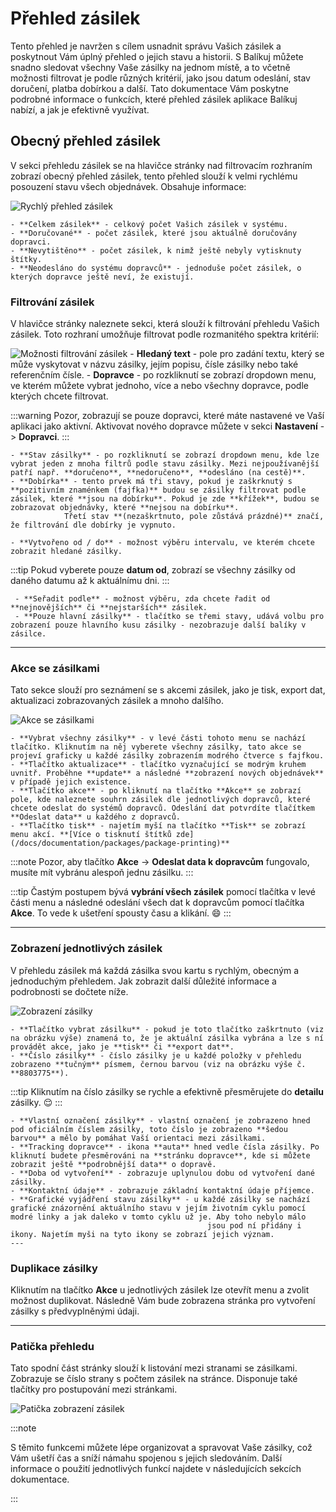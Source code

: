 ﻿---
sidebar_position: 1
---

# Přehled zásilek
Tento přehled je navržen s cílem usnadnit správu Vašich zásilek a poskytnout Vám úplný přehled o jejich stavu a historii.
S Balíkuj můžete snadno sledovat všechny Vaše zásilky na jednom místě, a to včetně možnosti filtrovat je podle různých kritérií,
jako jsou datum odeslání, stav doručení, platba dobírkou a další. Tato dokumentace Vám poskytne podrobné informace o funkcích, které přehled zásilek aplikace Balíkuj nabízí, a jak je efektivně využívat.
## Obecný přehled zásilek

V sekci přehledu zásilek se na hlavičce stránky nad filtrovacím rozhraním zobrazí obecný přehled zásilek, tento přehled slouží k velmi rychlému posouzení stavu všech objednávek. Obsahuje informace: 

![Rychlý přehled zásilek](/img/package/overview/overview.png)

	- **Celkem zásilek** - celkový počet Vašich zásilek v systému.
	- **Doručované** - počet zásilek, které jsou aktuálně doručovány dopravci.
	- **Nevytištěno** - počet zásilek, k nimž ještě nebyly vytisknuty štítky.
	- **Neodesláno do systému dopravců** - jednoduše počet zásilek, o kterých dopravce ještě neví, že existují.


### Filtrování zásilek
V hlavičce stránky naleznete sekci, která slouží k filtrování přehledu Vašich zásilek. Toto rozhraní umožňuje filtrovat podle rozmanitého spektra kritérií:

![Možnosti filtrování zásilek](/img/package/overview/filters.png)
	- **Hledaný text** - pole pro zadání textu, který se může vyskytovat v názvu zásilky, jejím popisu, čísle zásilky nebo také referenčním čísle.
	- **Dopravce** - po rozkliknutí se zobrazí dropdown menu, ve kterém můžete vybrat jednoho, více a nebo všechny dopravce, podle kterých chcete filtrovat.

:::warning
	Pozor, zobrazují se pouze dopravci, které máte nastavené ve Vaší aplikaci jako aktivní. Aktivovat nového dopravce můžete v sekci **Nastavení** -> **Dopravci**.
:::

	- **Stav zásilky** - po rozkliknutí se zobrazí dropdown menu, kde lze vybrat jeden z mnoha filtrů podle stavu zásilky. Mezi nejpoužívanější patří např. **doručeno**, **nedoručeno**, **odesláno (na cestě)**.
	- **Dobírka** - tento prvek má tři stavy, pokud je zaškrknutý s **pozitivním znaménkem (fajfka)** budou se zásilky filtrovat podle zásilek, které **jsou na dobírku**. Pokud je zde **křížek**, budou se zobrazovat objednávky, které **nejsou na dobírku**.
				Třetí stav **(nezaškrtnuto, pole zůstává prázdné)** značí, že filtrování dle dobírky je vypnuto.
	
	- **Vytvořeno od / do** - možnost výběru intervalu, ve kterém chcete zobrazit hledané zásilky.

:::tip
	Pokud vyberete pouze **datum od**, zobrazí se všechny zásilky od daného datumu až k aktuálnímu dni.
:::
	 
	 - **Seřadit podle** - možnost výběru, zda chcete řadit od **nejnovějších** či **nejstarších** zásilek.
	 - **Pouze hlavní zásilky** - tlačítko se třemi stavy, udává volbu pro zobrazení pouze hlavního kusu zásilky - nezobrazuje další balíky v zásilce.

---

### Akce se zásilkami
Tato sekce slouží pro seznámení se s akcemi zásilek, jako je tisk, export dat, aktualizaci zobrazovaných zásilek a mnoho dalšího.


![Akce se zásilkami](/img/package/overview/filter-actions.png)


	- **Vybrat všechny zásilky** - v levé části tohoto menu se nachází tlačítko. Kliknutím na něj vyberete všechny zásilky, tato akce se projeví graficky u každé zásilky zobrazením modrého čtverce s fajfkou.
	- **Tlačítko aktualizace** - tlačítko vyznačující se modrým kruhem uvnitř. Proběhne **update** a následné **zobrazení nových objednávek** v případě jejich existence.
	- **Tlačítko akce** - po kliknutí na tlačítko **Akce** se zobrazí pole, kde naleznete souhrn zásilek dle jednotlivých dopravců, které chcete odeslat do systémů dopravců. Odeslání dat potvrdíte tlačítkem **Odeslat data** u každého z dopravců.
	- **Tlačítko tisk** - najetím myší na tlačítko **Tisk** se zobrazí menu akcí. **[Více o tisknutí štítků zde](/docs/documentation/packages/package-printing)**

:::note
Pozor, aby tlačítko **Akce** -> **Odeslat data k dopravcům** fungovalo, musíte mít vybránu alespoň jednu zásilku.
:::

:::tip
Častým postupem bývá **vybrání všech zásilek** pomocí tlačítka v levé části menu a následné odeslání všech dat k dopravcům pomocí tlačítka **Akce**. To vede k ušetření spousty času a klikání. :smile:
:::




---

### Zobrazení jednotlivých zásilek
V přehledu zásilek má každá zásilka svou kartu s rychlým, obecným a jednoduchým přehledem. Jak zobrazit další důležité informace a podrobnosti se dočtete níže.

![Zobrazení zásilky](/img/package/overview/package-single.png)

	- **Tlačítko vybrat zásilku** - pokud je toto tlačítko zaškrtnuto (viz na obrázku výše) znamená to, že je aktuální zásilka vybrána a lze s ní provádět akce, jako je **tisk** či **export dat**.
	- **Číslo zásilky** - číslo zásilky je u každé položky v přehledu zobrazeno **tučným** písmem, černou barvou (viz na obrázku výše č. **8803775**).
	
:::tip
	Kliknutím na číslo zásilky se rychle a efektivně přesměrujete do **detailu** zásilky. :relieved:
:::
	
	- **Vlastní označení zásilky** - vlastní označení je zobrazeno hned pod oficiálním číslem zásilky, toto číslo je zobrazeno **šedou barvou** a mělo by pomáhat Vaší orientaci mezi zásilkami.
	- **Tracking dopravce** - ikona **auta** hned vedle čísla zásilky. Po kliknutí budete přesměrováni na **stránku dopravce**, kde si můžete zobrazit ještě **podrobnější data** o dopravě.
	- **Doba od vytvoření** - zobrazuje uplynulou dobu od vytvoření dané zásilky.
	- **Kontaktní údaje** - zobrazuje základní kontaktní údaje příjemce.
	- **Grafické vyjádření stavu zásilky** - u každé zásilky se nachází grafické znázornění aktuálního stavu v jejím životním cyklu pomocí modré linky a jak daleko v tomto cyklu už je. Aby toho nebylo málo 
												jsou pod ní přidány i ikony. Najetím myši na tyto ikony se zobrazí jejich význam.												
	---


### Duplikace zásilky
Kliknutím na tlačítko **Akce** u jednotlivých zásilek lze otevřít menu a zvolit možnost duplikovat. Následně Vám bude zobrazena stránka pro vytvoření zásilky s předvyplněnými údaji.

---

### Patička přehledu
Tato spodní část stránky slouží k listování mezi stranami se zásilkami. Zobrazuje se číslo strany s počtem zásilek na stránce. Disponuje také tlačítky pro postupování mezi stránkami.

![Patička zobrazení zásilek](/img/package/overview/footer-overview.png)




:::note

S těmito funkcemi můžete lépe organizovat a spravovat Vaše zásilky, což Vám ušetří čas a sníží námahu spojenou s jejich sledováním. Další informace o použití jednotlivých funkcí najdete v následujících sekcích dokumentace.

:::





